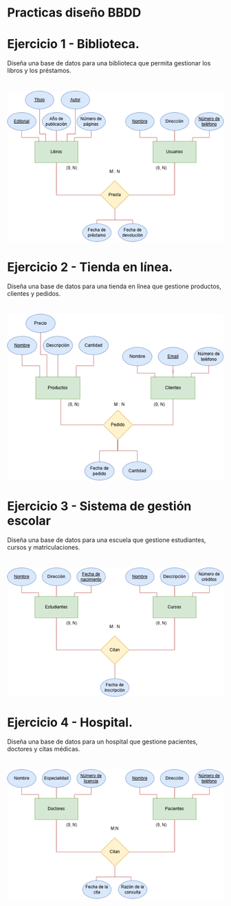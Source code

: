 # Practicas diseño BBDD

# Ejercicio 1 - Biblioteca. 
Diseña una base de datos para una biblioteca que permita gestionar los libros y los préstamos.
#
![Solucion](./ex01/Ex01-Biblioteca.png)


# Ejercicio 2 - Tienda en línea. 
Diseña una base de datos para una tienda en línea que gestione productos,
clientes y pedidos.
#
![Solucion](./ex02/Ex02-Tienda_online.png)

# Ejercicio 3 - Sistema de gestión escolar
Diseña una base de datos para una escuela que gestione estudiantes, cursos y
matriculaciones.
#
![Solucion](./ex03/Ex03-Sistema_de_gestion_escolar.png)

# Ejercicio 4 - Hospital.
Diseña una base de datos para un hospital que gestione pacientes, doctores y citas médicas.
#
![Solucion](./ex04/Ex04-Hospital.png)